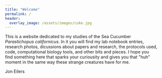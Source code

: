```yaml
---
title: "Welcome"
permalink: /
header:
  overlay_image: /assets/images/cuke.jpg
---
```


This is a website dedicated to my studies of the Sea Cucumber *Parastichopus californicus*. In it you will find my lab notebook entries, research photos, dicussions about papers and research, the protocols used, code, computational biology tools, and other bits and pieces. I hope you find something here that sparks your curiousity and gives you that "huh" moment in the same way these strange creatures have for me. 
 
Jon Eilers
